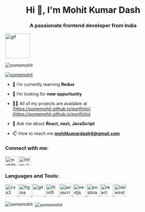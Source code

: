 <h1 align="center">Hi 👋, I'm Mohit Kumar Dash</h1>

<h3 align="center">A passionate frontend developer from India</h3>

<img align="center" src="https://kalindidesai.files.wordpress.com/2018/02/baljeet-waving-gif.gif" alt="gif" width="80" height="80"/>

<p align="left"> <img src="https://komarev.com/ghpvc/?username=somemohit&label=Profile%20views&color=0e75b6&style=flat" alt="somemohit" /> </p>

<p align="left"> <a href="https://github.com/ryo-ma/github-profile-trophy"><img src="https://github-profile-trophy.vercel.app/?username=somemohit" alt="somemohit" /></a> </p>

- 🌱 I’m currently learning **Redux**

- 🤝 I’m looking for **new oppurtunity**

- 👨‍💻 All of my projects are available at [https://somemohit.github.io/portfolio](https://somemohit.github.io/portfolio)

- 💬 Ask me about **React, next, JavaScript**

- 📫 How to reach me **mohitkumardash4@gmail.com**

<h3 align="left">Connect with me:</h3>
<p align="left">
<a href="https://twitter.com/mohitkumardash1" target="_blank"><img align="center" src="https://static.dezeen.com/uploads/2023/07/x-logo-twitter-elon-musk_dezeen_2364_col_0.jpg" alt="mohitkumardash1" height="30" width="40" /></a>
<a href="https://www.linkedin.com/in/mohit-kumar-dash/" target="_blank"><img align="center" src="https://cdn2.iconfinder.com/data/icons/popular-social-media-flat/48/Popular_Social_Media-22-512.png" alt="https://www.linkedin.com/in/mohit-kumar-dash/" height="30" width="40" /></a>
</p>

<h3 align="left">Languages and Tools:</h3>
<p align="left"> <a href="https://www.w3schools.com/css/" target="_blank" rel="noreferrer"> <img src="https://cdn4.iconfinder.com/data/icons/social-media-logos-6/512/121-css3-512.png" alt="css3" width="40" height="40"/> </a> <a href="https://www.figma.com/" target="_blank" rel="noreferrer"> <img src="https://www.vectorlogo.zone/logos/figma/figma-icon.svg" alt="figma" width="40" height="40"/> </a> <a href="https://git-scm.com/" target="_blank" rel="noreferrer"> <img src="https://www.vectorlogo.zone/logos/git-scm/git-scm-icon.svg" alt="git" width="40" height="40"/> </a> <a href="https://www.w3.org/html/" target="_blank" rel="noreferrer"> <img src="https://upload.wikimedia.org/wikipedia/commons/thumb/3/38/HTML5_Badge.svg/800px-HTML5_Badge.svg.png" alt="html5" width="40" height="40"/> </a> <a href="https://developer.mozilla.org/en-US/docs/Web/JavaScript" target="_blank" rel="noreferrer"> <img src="https://upload.wikimedia.org/wikipedia/commons/thumb/6/6a/JavaScript-logo.png/800px-JavaScript-logo.png" alt="javascript" width="40" height="40"/> </a> <a href="https://nextjs.org/" target="_blank" rel="noreferrer"> <img src="https://cdn.worldvectorlogo.com/logos/next-js.svg" alt="nextjs" width="40" height="40"/> </a> <a href="https://postman.com" target="_blank" rel="noreferrer"> <img src="https://www.vectorlogo.zone/logos/getpostman/getpostman-icon.svg" alt="postman" width="40" height="40"/> </a> <a href="https://reactjs.org/" target="_blank" rel="noreferrer"> <img src="https://upload.wikimedia.org/wikipedia/commons/thumb/a/a7/React-icon.svg/2300px-React-icon.svg.png" alt="react" width="40" height="40"/> </a> <a href="https://tailwindcss.com/" target="_blank" rel="noreferrer"> <img src="https://www.vectorlogo.zone/logos/tailwindcss/tailwindcss-icon.svg" alt="tailwind" width="40" height="40"/> </a> </p>

<p><img align="left" src="https://github-readme-stats.vercel.app/api/top-langs?username=somemohit&show_icons=true&locale=en&layout=compact" alt="somemohit" /></p>

<p>&nbsp;<img align="center" src="https://github-readme-stats.vercel.app/api?username=somemohit&show_icons=true&locale=en" alt="somemohit" /></p>

